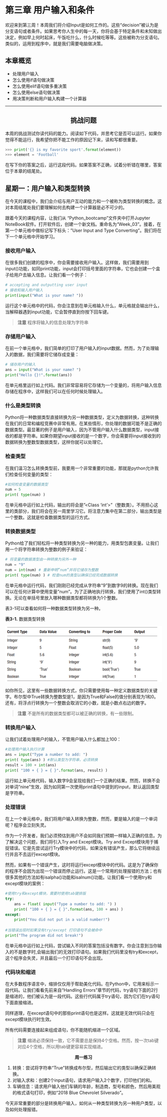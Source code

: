 # 第三章   用户输入和条件


欢迎来到第三周！本周我们将介绍Input是如何工作的。这些“decision”被认为是分支语句或者条件。如果思考你人生中的每一天，你将会基于特定条件和未知做出决定，例如早上何时起床，午饭吃什么，什么时候吃等等。这些被称为分支语句。类似的，运用到程序中，就是我们需要电脑做决策。

## 本章概览

   - 处理用户输入
   - 怎么使用if语句做决策
   - 怎么使用elif语句做多重决策
   - 怎么使用else语句做决策
   - 用决策判断和用户输入构建一个计算器
----
**<center>挑战问题</center>**
----   
本周的挑战测试你读代码的能力。阅读如下代码，并思考它是否可以运行。如果你觉得不能运行，我希望你把不能工作的原因记下来，读和写都很重要。

```python
>>> print('{} is my favorite sport'.format(element))
>>> element = 'Football'
```
在写下你的答案之后，运行这段代码。如果答案不正确，试着分析错在哪里，答案位于本章的结尾处。

## 星期一：用户输入和类型转换
在今天的课程中，我们会介绍与用户互动的能力和一个被称为类型转换的概念。这对本周结尾处我们要理解如何去构建一个计算器是必不可少的。

跟着今天的课程内容，让我们从 “Python_bootcamp”文件夹中打开Jupyter NoteBook软件。打开软件后，创建一个新文档。重命名为“Week_03”。接着，在第一个单元格中做标记写下标头：”User Input and Type Converting”。我们将在下一个单元格中开始学习。

### 接收用户输入
在很多我们创建的程序中，你会需要接收用户输入。这样做，我们需要用到input()功能，如同print功能，input会打印括号里面的字符串，它也会创建一个盒子给用户去输入信息。让我们看一个例子： 

```python
# accepting and outputting user input
# 接收和输入用户输入
print(input("What is your name? "))
```
运行这个单元格中的代码，你会注意到在单元格输入什么，单元格就会输出什么，当解释器遇到input功能，它会暂停直到你按下回车键。

> **注意**  程序将输入的信息处理为字符串

### 存储用户输入
在前一个单元格中，我们简单的打印了用户输入的input数据。然而，为了处理输入的数据，我们需要将它储存成变量：

```python
# 储存用户的输入
ans = input("What is your name? ")
print("Hello {}!".format(ans))
```
在单元格里运行如上代码。我们非常容易将它存储为一个变量的，将用户输入信息存储在程序中，这样我们可以在任何时候处理输入。

### 什么是类型转换
Python将一种数据类型直接转换为另一种数据类型，定义为数据转换，这种转换在我们的日常和编程竞赛中非常有用。在某些情形，你处理的数据可能不是正确的数据类型。最显著的例子是用户输入，因为不管用户输入什么数据类型，input接收的都是字符串。如果你期望input接收的是一个数字，你会需要将input接收到的数据转换为整数型数据类型，这样你就可以处理它。

### 检查类型
在我们温习怎么转换类型前，我要用一个非常重要的功能，那就是python允许我们检查任何变量的类型：

```python
#如何检查变量的数据类型
num = 5
print( type(num) )
```
在单元格中运行如上代码，输出的将会是”<Class ‘int’>”（整数类）。不用担心这里的类部分，我们将会在另一周里学习它。将注意力集中在第二部分，输出类型是一个整数。这就是检查数据类型的运行方式。

### 转换数据类型
Python给了我们轻松将一种类型转换为另一种的能力，用类型包裹变量。让我们用一个将字符串转换为整数的例子来验证：

```python
# 将变量的数据类型由一种转换为另外一种
num = "9"
num = int(num) # 重新申明”num”并将它储存为整数
print( type(num) ) # 检查num的类型以确保已经完成数据转换
```
在单元格中运行代码，我们刚刚已经完成从字符串“9”到数字9的转换。现在我们可以在任何计算中使用变量”num”。为了正确地执行转换，我们使用了int()类型转换。无论在单括号里放入哪种数据类型都将转换为1个整数。

表3-1可以查看如何将一种数据类型转换为另一种。

**表3-1.** 数据类型转换 


![](../assets/ch3-1.png)


如你所见，这里有一些数据转换方式，你只需要使用每一种定义数据类型的关键字。布尔型中True转换为整数型是1，是因为True和False的值分别表现为1和0。还有，将浮点行转换为一个整数会取消它的小数，就是小数点右边的数字。

>**注意** 不是所有的数据类型都可以被正确的转换，有一些限制。

### 转换用户输入
让我们试着处理用户的输入，不管用户输入什么都加上100：

```python
#处理用户输入执行计算
ans = input("Type a number to add: ")
print( type(ans) ) #默认类型为字符串，必须转换
result = 100 + int(ans)
print( "100 + { } = { }".format(ans, result) )
```
运行如上单元格代码，输入数字9会呈现给我们一个正确的结果。然而，转换不会对单词“nine”生效，因为如同第一次使用print语句中提到的input，默认返回类型是字符串。

### 处理错误
在上一个单元格中，我们将用户输入转换为整数，然而，要是输入的是一个单词呢？程序会立刻失灵。

作为一个开发者，我们必须预估到用户不会如同我们预期一样输入正确的信息。为了解决这个问题，我们将引入Try and Except模块。Try and Except模块用于捕捉错误。它是先尝试运行Try模块中的代码，如果没有错误产生，那么它将继续运行并且不去运行except模块。

然而，如果有一个错误产生，这时将运行except模块中的代码。这是为了确保你的程序不会因为出现一个错误而停止运行。这是一个常用的处理报错的方法；也有很多其他的方法如有isalpha()功能和isalnum()功能。让我们看一个使用try和except模块的案例：

```python
#使用try和except模块，需要时使用tab键排版
try:
    ans = float( input("Type a number to add: ") )
    print( "100 + { } = { }".format(ans, 100 + ans) )
except:
    print("You did not put in a valid number!")

#当错误出现时如果没有try/except 打印语句不会被命中
print("The program did not break!")
```

在单元格中运行如上代码，尝试输入不同的答案包括没有数字。你会注意到当你输入的不是数字时,会输出我们的无效打印语句。如果我们代码里没有try和except，这个程序会失灵，并且最后一个打印语句不会出现。

### 代码块和缩进
在大多数程序语言中，缩排仅仅用于帮助美化代码。在Python中，它用来标示一段代码。让我们看看先前来自“Handling Errors”章节的代码，try语句下面的2行是缩进的，他们被认为是一段代码。这些行代码属于try语句，因为它们在try语句下面直接缩进。

同样道理，在except语句中的那些print语句也是这样。这就是无效代码只会在except模块执行时生效。

所有代码需要连接起来组成语句，你不能随机缩进一个区域。

>**注意** 缩进必须保持一致，它不需要总是保持4个空格。然而，按一次tab键对应4个空格，所以用tab键更容易实现缩进。
  
**<center>周一练习</center>**

1. 转换：尝试将字符串“True”转换成布尔型，然后输出它的类型以确保正确转换。
2. 对输入求和：创建2个input语句，请求用户输入2个数字，打印他们的和。
3. 车辆信息：请求用户输入他们车辆的年龄，制造商，型号和颜色，然后用美观的格式语句打印，例如“2018 Blue Chevrolet Silverado”。

今天非常重要的部分是转换用户输入，如何从一种类型转换为另一种用户类型，以及如何处理报错。


